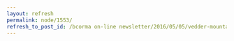 ```yaml
---
layout: refresh
permalink: node/1553/
refresh_to_post_id: /bcorma on-line newsletter/2016/05/05/vedder-mountain-fun-trail-ride-coming-up-sunday-may-29th-2016
---
```

